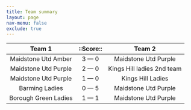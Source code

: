 ```yaml
---
title: Team summary
layout: page
nav-menu: false
exclude: true
---
```




|        Team 1        |  ::Score::  |           Team 2           |
|:--------------------:|:-----------:|:--------------------------:|
| Maidstone Utd Amber  | 3 &mdash; 0 |    Maidstone Utd Purple    |
| Maidstone Utd Purple | 2 &mdash; 0 | Kings Hill ladies 2nd team |
| Maidstone Utd Purple | 1 &mdash; 0 |     Kings Hill Ladies      |
|    Barming Ladies    | 0 &mdash; 5 |    Maidstone Utd Purple    |
| Borough Green Ladies | 1 &mdash; 1 |    Maidstone Utd Purple    |

 <br /><br /><br />
